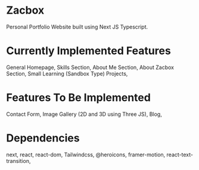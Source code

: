 # Zacbox
Personal Portfolio Website built using Next JS Typescript.

# Currently Implemented Features
General Homepage,
Skills Section,
About Me Section,
About Zacbox Section,
Small Learning (Sandbox Type) Projects,

# Features To Be Implemented
Contact Form,
Image Gallery (2D and 3D using Three JS),
Blog,

# Dependencies
next,
react,
react-dom,
Tailwindcss,
@heroicons,
framer-motion,
react-text-transition,

